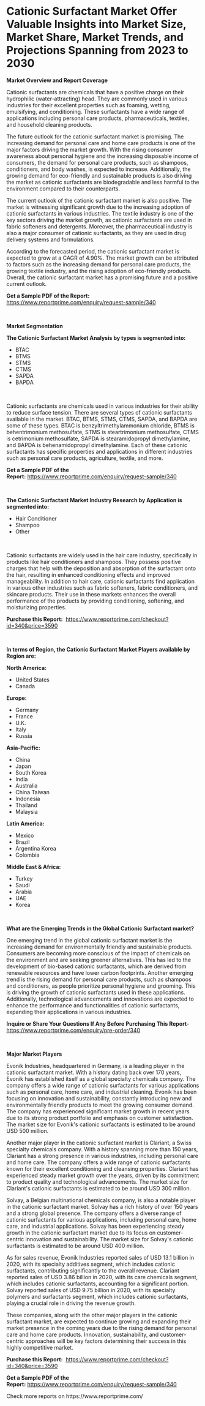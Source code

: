 <p><h1>Cationic Surfactant Market Offer Valuable Insights into Market Size, Market Share, Market Trends, and Projections Spanning from 2023 to 2030</h1></p><p><strong>Market Overview and Report Coverage</strong></p>
<p><p>Cationic surfactants are chemicals that have a positive charge on their hydrophilic (water-attracting) head. They are commonly used in various industries for their excellent properties such as foaming, wetting, emulsifying, and conditioning. These surfactants have a wide range of applications including personal care products, pharmaceuticals, textiles, and household cleaning products.</p><p>The future outlook for the cationic surfactant market is promising. The increasing demand for personal care and home care products is one of the major factors driving the market growth. With the rising consumer awareness about personal hygiene and the increasing disposable income of consumers, the demand for personal care products, such as shampoos, conditioners, and body washes, is expected to increase. Additionally, the growing demand for eco-friendly and sustainable products is also driving the market as cationic surfactants are biodegradable and less harmful to the environment compared to their counterparts.</p><p>The current outlook of the cationic surfactant market is also positive. The market is witnessing significant growth due to the increasing adoption of cationic surfactants in various industries. The textile industry is one of the key sectors driving the market growth, as cationic surfactants are used in fabric softeners and detergents. Moreover, the pharmaceutical industry is also a major consumer of cationic surfactants, as they are used in drug delivery systems and formulations.</p><p>According to the forecasted period, the cationic surfactant market is expected to grow at a CAGR of 4.90%. The market growth can be attributed to factors such as the increasing demand for personal care products, the growing textile industry, and the rising adoption of eco-friendly products. Overall, the cationic surfactant market has a promising future and a positive current outlook.</p></p>
<p><strong>Get a Sample PDF of the Report:</strong> <a href="https://www.reportprime.com/enquiry/request-sample/340">https://www.reportprime.com/enquiry/request-sample/340</a></p>
<p>&nbsp;</p>
<p><strong>Market Segmentation</strong></p>
<p><strong>The Cationic Surfactant Market Analysis by types is segmented into:</strong></p>
<p><ul><li>BTAC</li><li>BTMS</li><li>STMS</li><li>CTMS</li><li>SAPDA</li><li>BAPDA</li></ul></p>
<p>&nbsp;</p>
<p><p>Cationic surfactants are chemicals used in various industries for their ability to reduce surface tension. There are several types of cationic surfactants available in the market. BTAC, BTMS, STMS, CTMS, SAPDA, and BAPDA are some of these types. BTAC is benzyltrimethylammonium chloride, BTMS is behentrimonium methosulfate, STMS is steartrimonium methosulfate, CTMS is cetrimonium methosulfate, SAPDA is stearamidopropyl dimethylamine, and BAPDA is behenamidopropyl dimethylamine. Each of these cationic surfactants has specific properties and applications in different industries such as personal care products, agriculture, textile, and more.</p></p>
<p><strong>Get a Sample PDF of the Report:</strong>&nbsp;<a href="https://www.reportprime.com/enquiry/request-sample/340">https://www.reportprime.com/enquiry/request-sample/340</a></p>
<p>&nbsp;</p>
<p><strong>The Cationic Surfactant Market Industry Research by Application is segmented into:</strong></p>
<p><ul><li>Hair Conditioner</li><li>Shampoo</li><li>Other</li></ul></p>
<p>&nbsp;</p>
<p><p>Cationic surfactants are widely used in the hair care industry, specifically in products like hair conditioners and shampoos. They possess positive charges that help with the deposition and absorption of the surfactant onto the hair, resulting in enhanced conditioning effects and improved manageability. In addition to hair care, cationic surfactants find application in various other industries such as fabric softeners, fabric conditioners, and skincare products. Their use in these markets enhances the overall performance of the products by providing conditioning, softening, and moisturizing properties.</p></p>
<p><strong>Purchase this Report:</strong>&nbsp; <a href="https://www.reportprime.com/checkout?id=340&price=3590">https://www.reportprime.com/checkout?id=340&price=3590</a></p>
<p>&nbsp;</p>
<p><strong>In terms of Region, the Cationic Surfactant Market Players available by Region are:</strong></p>
<p>
    <p> <strong> North America: </strong>
        <ul>
            <li>United States</li>
            <li>Canada</li>
        </ul>
        </p> 
    <p> <strong> Europe: </strong>
        <ul>
            <li>Germany</li>
            <li>France</li>
            <li>U.K.</li>
            <li>Italy</li>
            <li>Russia</li>
        </ul>
        </p> 
    <p> <strong> Asia-Pacific: </strong>
        <ul>
            <li>China</li>
            <li>Japan</li>
            <li>South Korea</li>
            <li>India</li>
            <li>Australia</li>
            <li>China Taiwan</li>
            <li>Indonesia</li>
            <li>Thailand</li>
            <li>Malaysia</li>
        </ul>
        </p> 
    <p> <strong> Latin America: </strong>
        <ul>
            <li>Mexico</li>
            <li>Brazil</li>
            <li>Argentina Korea</li>
            <li>Colombia</li>
        </ul>
        </p> 
    <p> <strong> Middle East & Africa: </strong>
        <ul>
            <li>Turkey</li>
            <li>Saudi</li>
            <li>Arabia</li>
            <li>UAE</li>
            <li>Korea</li>
        </ul>
    </p>
    </p>
<p>&nbsp;</p>
<p><strong>What are the Emerging Trends in the Global Cationic Surfactant market?</strong></p>
<p><p>One emerging trend in the global cationic surfactant market is the increasing demand for environmentally friendly and sustainable products. Consumers are becoming more conscious of the impact of chemicals on the environment and are seeking greener alternatives. This has led to the development of bio-based cationic surfactants, which are derived from renewable resources and have lower carbon footprints. Another emerging trend is the rising demand for personal care products, such as shampoos and conditioners, as people prioritize personal hygiene and grooming. This is driving the growth of cationic surfactants used in these applications. Additionally, technological advancements and innovations are expected to enhance the performance and functionalities of cationic surfactants, expanding their applications in various industries.</p></p>
<p><strong>Inquire or Share Your Questions If Any Before Purchasing This Report</strong>- <a href="https://www.reportprime.com/enquiry/pre-order/340">https://www.reportprime.com/enquiry/pre-order/340</a></p>
<p>&nbsp;</p>
<p><strong>Major Market Players</strong></p>
<p><p>Evonik Industries, headquartered in Germany, is a leading player in the cationic surfactant market. With a history dating back over 170 years, Evonik has established itself as a global specialty chemicals company. The company offers a wide range of cationic surfactants for various applications such as personal care, home care, and industrial cleaning. Evonik has been focusing on innovation and sustainability, constantly introducing new and environmentally friendly products to meet the growing consumer demand. The company has experienced significant market growth in recent years due to its strong product portfolio and emphasis on customer satisfaction. The market size for Evonik's cationic surfactants is estimated to be around USD 500 million.</p><p>Another major player in the cationic surfactant market is Clariant, a Swiss specialty chemicals company. With a history spanning more than 150 years, Clariant has a strong presence in various industries, including personal care and home care. The company offers a wide range of cationic surfactants known for their excellent conditioning and cleansing properties. Clariant has experienced steady market growth over the years, driven by its commitment to product quality and technological advancements. The market size for Clariant's cationic surfactants is estimated to be around USD 300 million.</p><p>Solvay, a Belgian multinational chemicals company, is also a notable player in the cationic surfactant market. Solvay has a rich history of over 150 years and a strong global presence. The company offers a diverse range of cationic surfactants for various applications, including personal care, home care, and industrial applications. Solvay has been experiencing steady growth in the cationic surfactant market due to its focus on customer-centric innovation and sustainability. The market size for Solvay's cationic surfactants is estimated to be around USD 400 million.</p><p>As for sales revenue, Evonik Industries reported sales of USD 13.1 billion in 2020, with its specialty additives segment, which includes cationic surfactants, contributing significantly to the overall revenue. Clariant reported sales of USD 3.86 billion in 2020, with its care chemicals segment, which includes cationic surfactants, accounting for a significant portion. Solvay reported sales of USD 9.75 billion in 2020, with its specialty polymers and surfactants segment, which includes cationic surfactants, playing a crucial role in driving the revenue growth.</p><p>These companies, along with the other major players in the cationic surfactant market, are expected to continue growing and expanding their market presence in the coming years due to the rising demand for personal care and home care products. Innovation, sustainability, and customer-centric approaches will be key factors determining their success in this highly competitive market.</p></p>
<p><strong>Purchase this Report:</strong>&nbsp;&nbsp;<a href="https://www.reportprime.com/checkout?id=340&price=3590">https://www.reportprime.com/checkout?id=340&price=3590</a></p>
<p></p>
<p><strong>Get a Sample PDF of the Report:</strong>&nbsp;<a href="https://www.reportprime.com/enquiry/request-sample/340">https://www.reportprime.com/enquiry/request-sample/340</a></p>
<p>Check more reports on https://www.reportprime.com/</p>